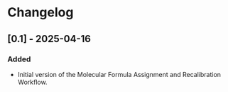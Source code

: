# Changelog

## [0.1] - 2025-04-16

### Added
- Initial version of the Molecular Formula Assignment and Recalibration Workflow.

